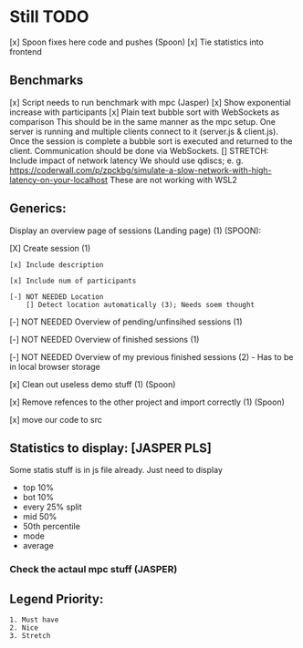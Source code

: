 # Still TODO

[x] Spoon fixes here code and pushes (Spoon)
[x] Tie statistics into frontend
## Benchmarks
[x] Script needs to run benchmark with mpc (Jasper)
[x] Show exponential increase with participants
[x] Plain text bubble sort with WebSockets as comparison
    This should be in the same manner as the mpc setup. One server is running and multiple clients connect to it (server.js & client.js). Once the session is complete a bubble sort is executed and returned to the client. Communication should be done via WebSockets.
[] STRETCH: Include impact of network latency
    We should use qdiscs; e. g. https://coderwall.com/p/zpckbg/simulate-a-slow-network-with-high-latency-on-your-localhost
    These are not working with WSL2

## Generics:
Display an overview page of sessions (Landing page) (1) (SPOON):

[X] Create session (1)

    [x] Include description

    [x] Include num of participants

    [-] NOT NEEDED Location
        [] Detect location automatically (3); Needs soem thought

[-] NOT NEEDED Overview of pending/unfinsihed sessions (1)

[-] NOT NEEDED Overview of finished sessions (1)

[-] NOT NEEDED Overview of my previous finished sessions (2)
    - Has to be in local browser storage


[x] Clean out useless demo stuff (1) (Spoon)

[x] Remove refences to the other project and import correctly (1) (Spoon)

[x] move our code to src

## Statistics to display: [JASPER PLS]
Some statis stuff is in js file already. Just need to display
- top 10%
- bot 10%
- every 25% split
- mid 50%
- 50th percentile
- mode
- average

### Check the actaul mpc stuff (JASPER)



## Legend Priority:
    1. Must have
    2. Nice
    3. Stretch
